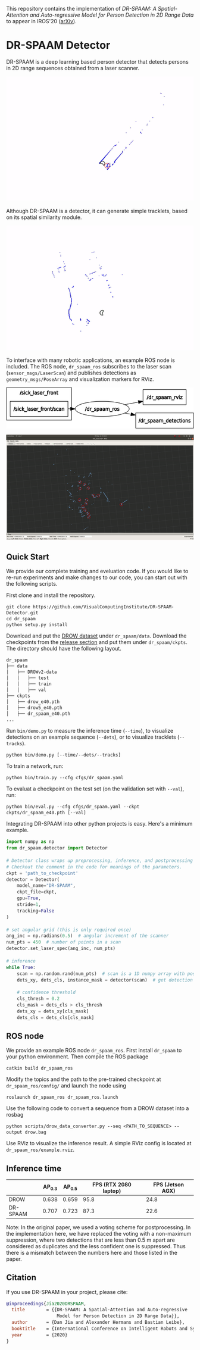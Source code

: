 This repository contains the implementation of *DR-SPAAM: A Spatial-Attention and Auto-regressive Model for Person Detection in 2D Range Data*
to appear in IROS'20 ([arXiv](https://arxiv.org/abs/2004.14079)).

# DR-SPAAM Detector
DR-SPAAM is a deep learning based person detector that detects persons in 2D range sequences obtained from a laser scanner.

![](imgs/dets.gif)

Although DR-SPAAM is a detector, it can generate simple tracklets, based on its spatial similarity module.

![](imgs/tracks.gif)

To interface with many robotic applications, an example ROS node is included.
The ROS node, `dr_spaam_ros` subscribes to the laser scan (`sensor_msgs/LaserScan`)
and publishes detections as `geometry_msgs/PoseArray` and visualization markers for RViz.

![](imgs/rosgraph.png)

![](imgs/dr_spaam_ros.gif)

## Quick Start
We provide our complete training and eveluation code.
If you would like to re-run experiments and make changes to our code, you can start out with the following scripts.

First clone and install the repository.
```
git clone https://github.com/VisualComputingInstitute/DR-SPAAM-Detector.git
cd dr_spaam
python setup.py install
```

Download and put the [DROW dataset](https://github.com/VisualComputingInstitute/DROW) under `dr_spaam/data`. 
Download the checkpoints from the [release section](https://github.com/VisualComputingInstitute/DR-SPAAM-Detector/releases) and put them under `dr_spaam/ckpts`.
The directory should have the following layout.
```
dr_spaam
├── data
│   ├── DROWv2-data
│   │   ├── test
│   │   ├── train
│   │   ├── val
├── ckpts
│   ├── drow_e40.pth
│   ├── drow5_e40.pth
│   ├── dr_spaam_e40.pth
...
``` 

Run `bin/demo.py` to measure the inference time (`--time`), 
to visualize detections on an example sequence (`--dets`), 
or to visualize tracklets (`--tracks`).
```
python bin/demo.py [--time/--dets/--tracks]
```

To train a network, run:
```
python bin/train.py --cfg cfgs/dr_spaam.yaml
```

To evaluat a checkpoint on the test set (on the validation set with `--val`), run:
```
python bin/eval.py --cfg cfgs/dr_spaam.yaml --ckpt ckpts/dr_spaam_e40.pth [--val]
```

Integrating DR-SPAAM into other python projects is easy. 
Here's a minimum example.
```python
import numpy as np
from dr_spaam.detector import Detector

# Detector class wraps up preprocessing, inference, and postprocessing for DR-SPAAM.
# Checkout the comment in the code for meanings of the parameters.
ckpt = 'path_to_checkpoint'
detector = Detector(
    model_name="DR-SPAAM", 
    ckpt_file=ckpt, 
    gpu=True, 
    stride=1, 
    tracking=False
)

# set angular grid (this is only required once)
ang_inc = np.radians(0.5)  # angular increment of the scanner
num_pts = 450  # number of points in a scan
detector.set_laser_spec(ang_inc, num_pts)

# inference
while True:
    scan = np.random.rand(num_pts)  # scan is a 1D numpy array with positive values
    dets_xy, dets_cls, instance_mask = detector(scan)  # get detection

    # confidence threshold
    cls_thresh = 0.2
    cls_mask = dets_cls > cls_thresh
    dets_xy = dets_xy[cls_mask]
    dets_cls = dets_cls[cls_mask]
```

## ROS node
We provide an example ROS node `dr_spaam_ros`. 
First install `dr_spaam` to your python environment.
Then compile the ROS package 
```
catkin build dr_spaam_ros
```

Modify the topics and the path to the pre-trained checkpoint at 
`dr_spaam_ros/config/` and launch the node using
```
roslaunch dr_spaam_ros dr_spaam_ros.launch
```

Use the following code to convert a sequence from a DROW dataset into a rosbag
```
python scripts/drow_data_converter.py --seq <PATH_TO_SEQUENCE> --output drow.bag
```

Use RViz to visualize the inference result.
A simple RViz config is located at `dr_spaam_ros/example.rviz`.

## Inference time
|        | AP<sub>0.3</sub> | AP<sub>0.5</sub> | FPS (RTX 2080 laptop) | FPS (Jetson AGX) |
|--------|------------------|------------------|-----------------------|------------------|
|DROW    | 0.638 | 0.659 | 95.8 | 24.8 |
|DR-SPAAM| 0.707 | 0.723 | 87.3 | 22.6 |

Note: In the original paper, we used a voting scheme for postprocessing.
In the implementation here, we have replaced the voting with a non-maximum suppression,
where two detections that are less than 0.5 m apart are considered as duplicates 
and the less confident one is suppressed.
Thus there is a mismatch between the numbers here and those listed in the paper.

## Citation
If you use DR-SPAAM in your project, please cite:
```BibTeX
@inproceedings{Jia2020DRSPAAM,
  title        = {{DR-SPAAM: A Spatial-Attention and Auto-regressive
                   Model for Person Detection in 2D Range Data}},
  author       = {Dan Jia and Alexander Hermans and Bastian Leibe},
  booktitle    = {International Conference on Intelligent Robots and Systems (IROS)},
  year         = {2020}
}
```
